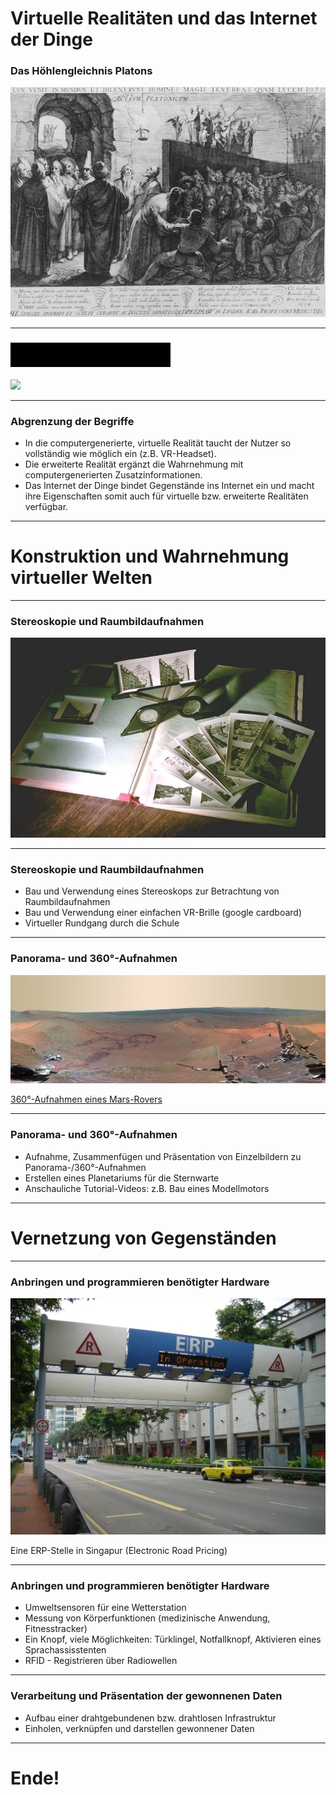 Virtuelle Realitäten und das Internet der Dinge
===============================================

### Das Höhlengleichnis Platons 

![](hoehlengleichnis.jpg)

---

### ![](TheMatrixAnimated.gif)

![](rainingcode.gif)

---

### Abgrenzung der Begriffe

-   In die computergenerierte, virtuelle Realität taucht der Nutzer so
    vollständig wie möglich ein (z.B. VR-Headset).
-   Die erweiterte Realität ergänzt die Wahrnehmung mit
    computergenerierten Zusatzinformationen.
-   Das Internet der Dinge bindet Gegenstände ins Internet ein und macht
    ihre Eigenschaften somit auch für virtuelle bzw. erweiterte
    Realitäten verfügbar.

---

Konstruktion und Wahrnehmung virtueller Welten
==============================================

---

### Stereoskopie und Raumbildaufnahmen

![](raumbild.jpg)

---

### Stereoskopie und Raumbildaufnahmen

-   Bau und Verwendung eines Stereoskops zur Betrachtung von
    Raumbildaufnahmen
-   Bau und Verwendung einer einfachen VR-Brille (google cardboard)
-   Virtueller Rundgang durch die Schule

---

### Panorama- und 360°-Aufnahmen

![](panorama-mars.jpg)

[360°-Aufnahmen eines
Mars-Rovers](https://www.360cities.net/image/curiosity-rover-martian-solar-day-2)

---

### Panorama- und 360°-Aufnahmen

-   Aufnahme, Zusammenfügen und Präsentation von Einzelbildern zu
    Panorama-/360°-Aufnahmen
-   Erstellen eines Planetariums für die Sternwarte
-   Anschauliche Tutorial-Videos: z.B. Bau eines Modellmotors

---


Vernetzung von Gegenständen
===========================

---

### Anbringen und programmieren benötigter Hardware

![](rfid-stelle.JPG)

Eine ERP-Stelle in Singapur (Electronic Road Pricing)

---

### Anbringen und programmieren benötigter Hardware

-   Umweltsensoren für eine Wetterstation
-   Messung von Körperfunktionen (medizinische
    Anwendung, Fitnesstracker)
-   Ein Knopf, viele Möglichkeiten: Türklingel, Notfallknopf, Aktivieren
    eines Sprachassisstenten
-   RFID - Registrieren über Radiowellen

---

### Verarbeitung und Präsentation der gewonnenen Daten

-   Aufbau einer drahtgebundenen bzw. drahtlosen Infrastruktur
-   Einholen, verknüpfen und darstellen gewonnener Daten

---

Ende!
=====

